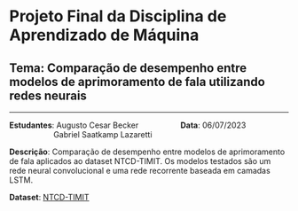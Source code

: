 # Projeto Final da Disciplina de Aprendizado de Máquina
## **Tema**: Comparação de desempenho entre modelos de aprimoramento de fala utilizando redes neurais
 
---
 
**Estudantes**: Augusto Cesar Becker &emsp; &emsp; &emsp; &emsp; **Data**: 06/07/2023  
&emsp; &emsp; &emsp; &emsp; &nbsp; Gabriel Saatkamp Lazaretti
 
 
**Descrição**: Comparação de desempenho entre modelos de aprimoramento de fala aplicados ao dataset NTCD-TIMIT. Os modelos testados são um rede neural convolucional e uma rede recorrente baseada em camadas LSTM.
 
**Dataset**: [NTCD-TIMIT](https://zenodo.org/record/1172064)